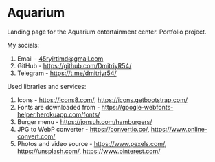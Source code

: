 # Aquarium

Landing page for the Aquarium entertainment center. Portfolio project.

My socials:

1. Email - 45ryirtimd@gmail.com
2. GitHub - https://github.com/DmitriyR54/
3. Telegram - https://t.me/dmitriyr54/

Used libraries and services:

1. Icons - https://icons8.com/, https://icons.getbootstrap.com/
2. Fonts are downloaded from - https://google-webfonts-helper.herokuapp.com/fonts/
3. Burger menu - https://jonsuh.com/hamburgers/
4. JPG to WebP converter - https://convertio.co/, https://www.online-convert.com/
5. Photos and video source - https://www.pexels.com/, https://unsplash.com/, https://www.pinterest.com/
